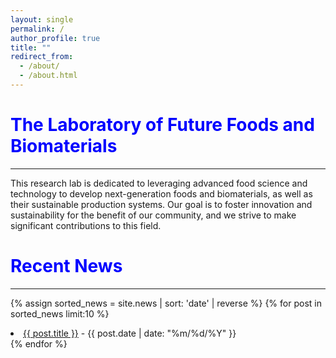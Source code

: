 ```yaml
---
layout: single
permalink: /
author_profile: true
title: ""
redirect_from:
  - /about/
  - /about.html
---
```


<span style="color:blue">The Laboratory of Future Foods and Biomaterials</span>
==============
----------------------

This research lab is dedicated to leveraging advanced food science and technology to develop next-generation foods and biomaterials, as well as their sustainable production systems. Our goal is to foster innovation and sustainability for the benefit of our community, and we strive to make significant contributions to this field.

<span style="color:blue">Recent News</span>
==============
----------------------

{% assign sorted_news = site.news | sort: 'date' | reverse %}
{% for post in sorted_news limit:10  %}
  <li>
    <a href="post-link" href="{{ post.url | prepend: site.baseurl }}">{{ post.title }}</a>
    <span> - {{ post.date | date: "%m/%d/%Y" }}</span>
  </li>
{% endfor %}

